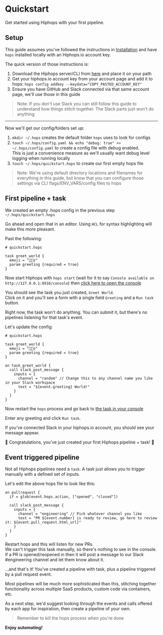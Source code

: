 # Quickstart

Get started using Hiphops with your first pipeline.


## Setup

This guide assumes you've followed the instructions in [Installation](start-installation.md) and have `hops` installed locally with an Hiphops.io account key.

The quick version of those instructions is:
1. Download the Hiphops server/CLI from [here](https://github.com/hiphops-io/hops/releases/latest) and place it on your path
1. Get your hiphops.io account key from your account page and add it to hops: `hops config addkey --keydata="COPY_PASTED_ACCOUNT_KEY"`
1. Ensure you have GitHub and Slack connected via that same account page, we'll use those in this guide

> Note: If you don't use Slack you can still follow this guide to understand how things stitch together. The Slack parts just won't do anything

---

Now we'll get our config/folders set up:

1. `mkdir ~/.hops` creates the default folder `hops` uses to look for configs
2. `touch ~/.hops/config.yaml && echo "debug: true" >> ~/.hops/config.yaml` to create a config file with debug enabled.<br>This is just a convenience measure as we'll usually want debug level logging when running locally
3. `touch ~/.hops/quickstart.hops` to create our first empty hops file

> Note: We're using default directory locations and filenames for everything in this guide, but know that you can configure those settings via CLI flags/ENV_VARS/config files to hops

## First pipeline + task

We created an empty .hops config in the previous step `~/.hops/quickstart.hops`

Go ahead and open that in an editor. Using `HCL` for syntax highlighting will make this more pleasant.

Past the following:

```hcl
# quickstart.hops

task greet_world {
  emoji = "🙋🏽‍♀️"
  param greeting {required = true}
}
```

Now start Hiphops with `hops start` (wait for it to say `Console available on http://127.0.0.1:8916/console`) then [click here to open the console](http://127.0.0.1:8916/console)

You should see the task you just created, `Greet World`.<br>
Click on it and you'll see a form with a single field `Greeting` and a `Run task` button.

Right now, the task won't do anything. You can submit it, but there's no pipelines listening for that task's event.

Let's update the config:

```hcl
# quickstart.hops

task greet_world {
  emoji = "🙋🏽‍♀️"
  param greeting {required = true}
}

on task_greet_world {
  call slack_post_message {
    inputs = {
      channel = "random" // Change this to any channel name you like in your Slack workspace
      text = "${event.greeting} World!"
    }
  }
}
```

Now restart the `hops` process and go back to [the task in your console](http://127.0.0.1:8916/console/greet_world)

Enter any greeting and click `Run task`.

If you've connected Slack in your hiphops.io account, you should see your message appear.

:tada: Congratulations, you've just created your first Hiphops pipeline + task! :tada:

## Event triggered pipeline

Not all Hiphops pipelines need a `task`. A task just allows you to trigger manually with a defined set of inputs.

Let's edit the above hops file to look like this:

```
on pullrequest {
  if = glob(event.hops.action, ["opened", "closed"])

  call slack_post_message {
    inputs = {
      channel = "engineering" // Pick whatever channel you like
      text = "PR ${event.number} is ready to review, go here to review it: ${event.pull_request.html_url}"
    }
  }
}
```

Restart hops and this will listen for new PRs.<br>
We can't trigger this task manually, so there's nothing to see in the console. If a PR is opened/reopened in then it will post a message to our Slack #engineering channel and let them know about it.

...and that's it! You've created a pipeline with task, plus a pipeline triggered by a pull request event.

Most pipelines will be much more sophisticated than this, stitching together functionality across multiple SaaS products, custom code via containers, etc.

As a next step, we'd suggest looking through the events and calls offered by each app for inspiration, then create a pipeline of your own.

> Remember to kill the hops process when you're done

**Enjoy automating!**

